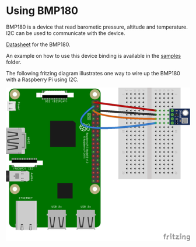 # Using BMP180 

BMP180 is a device that read barometic pressure, altitude and temperature. I2C can be used to communicate with the device.

[Datasheet](https://cdn-shop.adafruit.com/datasheets/BST-BMP180-DS000-09.pdf) for the BMP180.

An example on how to use this device binding is available in the [samples](samples) folder.

The following fritzing diagram illustrates one way to wire up the BMP180 with a Raspberry Pi using I2C.

![Raspberry Pi Breadboard diagram](samples/rpi-bmp180_i2c_bb.png)
